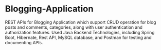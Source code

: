 # Blogging-Application
REST APIs for Blogging Application which support CRUD operation for blog posts and comments, categories, along with user authentication and authorization features. Used Java Backend Technologies, including Spring Boot, Hibernate, Rest API, MySQL database, and Postman for testing and documenting APIs.
